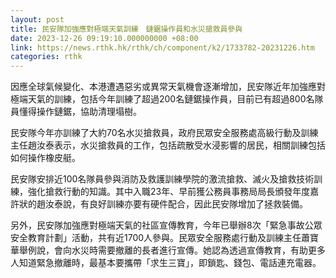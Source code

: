 ```yaml
---
layout: post
title: 民安隊加強應對極端天氣訓練　鏈鋸操作員和水災搶救員參與
date: 2023-12-26 09:19:10.000000000 +08:00
link: https://news.rthk.hk/rthk/ch/component/k2/1733782-20231226.htm
categories: rthk
---
```


因應全球氣候變化、本港遭遇惡劣或異常天氣機會逐漸增加，民安隊近年加強應對極端天氣的訓練，包括今年訓練了超過200名鏈鋸操作員，目前已有超過800名隊員懂得操作鏈鋸，協助清理塌樹。

民安隊今年亦訓練了大約70名水災搶救員，政府民眾安全服務處高級行動及訓練主任趙汝泰表示，水災搶救員的工作，包括疏散受水浸影響的居民，相關訓練包括如何操作橡皮艇。

民安隊安排近100名隊員參與消防及救護訓練學院的激流搶救、滅火及搶救技術訓練，強化搶救行動的知識。其中入職23年、早前獲公務員事務局局長頒發年度嘉許狀的趙汝泰說，有良好訓練亦要有硬件配合，因此民安隊增加了拯救裝備。

另外，民安隊加強應對極端天氣的社區宣傳教育，今年已舉辦8次「緊急事故公眾安全教育計劃」活動，共有近1700人參與。民眾安全服務處行動及訓練主任蕭寶華舉例說，會向水災時需要撤離的長者進行宣傳。她認為透過宣傳教育，有助更多人知道緊急撤離時，最基本要攜帶「求生三寶」，即鎖匙、錢包、電話連充電器。

